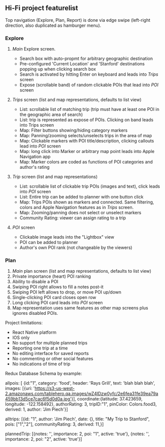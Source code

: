 ## Hi-Fi project featurelist

Top navigation (Explore, Plan, Report) is done via edge swipe  (left-right direction, also duplicated as hamburger menu).

### Explore
1. *Main* Explore screen.
   * Search box with auto-propmt for arbitrary geographic destination
   * Pre-configured 'Current Location' and 'Stanford' destinations popping up when clicking search box
   * Search is activated by hitting Enter on keyboard and leads into *Trips* screen
   * Expose (scrollable band) of random clickable POIs that lead into *POI* screen
   
2. *Trips* screen (list and map representations, defaults to list view)
   * List: scrollable list of matching trip (trip must have at least one POI in the geographic area of search)
   * List: trip is represented as expose of POIs. Clicking on band leads into Trips screen
   * Map: Filter buttons showing/hiding category markers
   * Map: Panning/zooming selects/unselects trips in the area of map
   * Map: Clickable markers with POI title/description, clicking callouts lead into *POI* screen
   * Map: long click into Marker or arbitrary map point leads into Apple Navigation app
   * Map: Marker colors are coded as functions of POI categories and author's rating
   
3.  *Trip* screen (list and map representations)
    * List: scrollable list of clickable trip POIs (images and text), click leads into *POI* screen
    * List: Entire trip can be added to planner with one button click
    * Map:  Trips POIs shown as markers and connected. Same filtering, colors and Apple Navigation features as in *Trips* screen.
    * Map:  Zooming/panning does not select or unselect markers
    * Community Rating: viewer can assign rating to a trip
  
4.  *POI* screen
    * Clickable image leads into the "Lightbox" view
    * POI can be added to planner
    * Author's own POI rank (not changeable by the viewers)
    
### Plan 
 1. *Main* plan screen (list and map representations, defaults to list view)
 2.  Private importance (heart) POI ranking
 3.  Ability to disable a POI
 4.  Swiping POI right allows to fill a notes post-it
 5.  Swiping POI left allows to drop, or move POI up/down
 6.  Single-clicking POI card closes open row
 7.  Long clicking POI card leads into *POI* screen
 8.  Map representation uses same features as other map screens plus ignores disabled POIs.
 
Project limitations:
  * React Native platform
  * IOS only
  * No support for multiple planned trips
  * Reporting one trip at a time
  * No editing interface for saved reports
  * No commenting or other social features
  * No indications of time of trip
  
  Redux Database Schema by example:
  
 allpois: [
      {id:"1", category: 'food', header: 'Rays Grill', text: 'blah blah blah', images: [{uri: 'https://s3-us-west-2.amazonaws.com/tablehero.qa.images/wZ4IDzw0yfc/2e6fea31fe39ea79a459bb13d5ce7cac6f5d0d0a.jpg'}], coordinate:{latitude: 37.423659, longitude: -122.158492}, authorRating: 3, tripID:"1", pinColor: Colors.food3, derived: 1, author: 'Jim Piech'}]
      
 alltrips: [{id: "1", author: 'Jim Piech', date: {}, title: "My Trip to Stanford", pois: ["1","2"], communityRating: 3, derived: 11,}]
            

 plannedTrip: [{notes: '', importance: 2, poi: "1", active: 'true'}, {notes: '', importance: 2, poi: "2", active: 'true'}]
  
  
  

